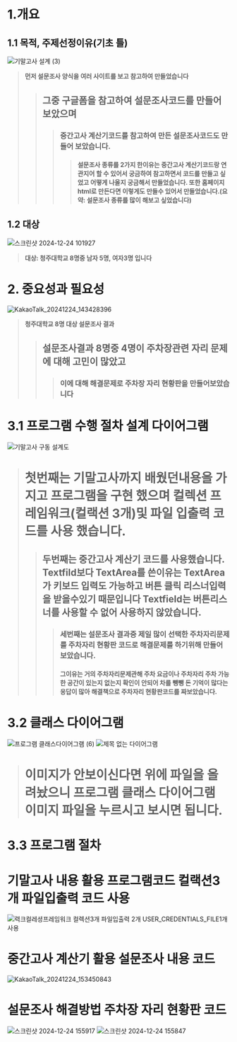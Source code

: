 # 1.개요
## 1.1 목적, 주제선정이유(기초 틀) 
![기말고사 설계 (3)](https://github.com/user-attachments/assets/a3ec607e-6509-4ff2-85bd-944a3c07f7a1)
>**먼저 설문조사 양식을 여러 사이트를 보고 참고하여 만들었습니다**
> >## 그중 구글폼을 참고하여 설문조사코드를 만들어 보았으며 
> > >### 중간고사 계산기코드를 참고하여 만든 설문조사코드도 만들어 보았습니다.
> > > >#### 설문조사 종류를 2가지 한이유는 중간고사 계산기코드랑 연관지어 할 수 있어서 궁금하여 참고하면서 코드를 만들고 싶었고 어떻게 나올지 궁금해서 만들었습니다. 또한 홈페이지 html로 만든다면 이렇게도 만들수 있어서 만들었습니다.(요약: 설문조사 종류를 많이 해보고 싶었습니다)
## 1.2  대상
![스크린샷 2024-12-24 101927](https://github.com/user-attachments/assets/12282712-23f1-4575-83b7-5799a2ad63eb)
>**대상: 청주대학교 8명중 남자 5명, 여자3명 입니다**
# 2. 중요성과 필요성 
![KakaoTalk_20241224_143428396](https://github.com/user-attachments/assets/f3f1b3bc-d182-4355-9c63-b6a405d21ad4)
>**청주대학교 8명 대상 설문조사 결과**
> >## 설문조사결과 8명중 4명이 주차장관련 자리 문제에 대해 고민이 많았고
> > >### 이에 대해 해결문제로 주차장 자리 현황판을 만들어보았습니다
# 3.1 프로그램 수행 절차 설계 다이어그램 
![기말고사 구동 설계도](https://github.com/user-attachments/assets/af9b59b4-ea0c-4566-9ab8-aa7fd3522c71)
># 첫번째는 기말고사까지 배웠던내용을 가지고 프로그램을 구현 했으며 컬렉션 프레임워크(컬랙션 3개)및 파일 입출력 코드를 사용 했습니다.
> > ## 두번째는 중간고사 계산기 코드를 사용했습니다. Textfild보다 TextArea를 쓴이유는 TextArea가 키보드 입력도 가능하고 버튼 클릭 리스너입력을 받을수있기 때문입니다 Textfield는 버튼리스너를 사용할 수 없어 사용하지 않았습니다.
> > >### 세번째는 설문조사 결과중 제일 많이 선택한 주차자리문제를 주차자리 현황판 코드로 해결문제를 하기위해 만들어 보았습니다.
> > >#### 그이유는 거의 주차자리문제관해 주차 요금이나 주차자리 주차 가능한 공간이 있는지 없는지 확인이 안되어 차를 뺑뺑 돈 기억이 많다는 응답이 많아 해결책으로 주차자리 현황판코드를 짜보았습니다.  
# 3.2 클래스 다이어그램 
![프로그램 클래스다이어그램 (6)](https://github.com/user-attachments/assets/7c1a79c6-822b-4ed8-b53b-150d0ee0949c)
![제목 없는 다이어그램](https://github.com/user-attachments/assets/686aadef-bbc4-4f9a-bbcb-ee7e7d64f2db)
> # 이미지가 안보이신다면 위에 파일을 올려놨으니 프로그램 클래스 다이어그램 이미지 파일을 누르시고 보시면 됩니다.
# 3.3 프로그램 절차
# 기말고사 내용 활용 프로그램코드 컬랙션3개 파일입출력 코드 사용 
![력크컬레셩프레임워크 컬렉션3개 파일입출력 2개 USER_CREDENTIALS_FILE1개 사용](https://github.com/user-attachments/assets/615b599b-3cc1-483e-b065-2566c90ca4db)
# 중간고사 계산기 활용 설문조사 내용 코드
![KakaoTalk_20241224_153450843](https://github.com/user-attachments/assets/7bc34466-8598-47c5-86a7-5bd8f9900205)
# 설문조사 해결방법 주차장 자리 현황판 코드
![스크린샷 2024-12-24 155917](https://github.com/user-attachments/assets/0581b957-7ca5-4492-89ca-50260675fd61)
![스크린샷 2024-12-24 155847](https://github.com/user-attachments/assets/5bad64c5-b5b6-4640-ba5c-1c6f8326758c)

